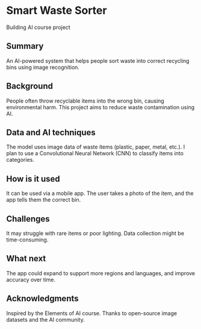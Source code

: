 # Smart Waste Sorter
Building AI course project

## Summary
An AI-powered system that helps people sort waste into correct recycling bins using image recognition.

## Background
People often throw recyclable items into the wrong bin, causing environmental harm. This project aims to reduce waste contamination using AI.

## Data and AI techniques
The model uses image data of waste items (plastic, paper, metal, etc.). I plan to use a Convolutional Neural Network (CNN) to classify items into categories.

## How is it used
It can be used via a mobile app. The user takes a photo of the item, and the app tells them the correct bin.

## Challenges
It may struggle with rare items or poor lighting. Data collection might be time-consuming.

## What next
The app could expand to support more regions and languages, and improve accuracy over time.

## Acknowledgments
Inspired by the Elements of AI course. Thanks to open-source image datasets and the AI community.

